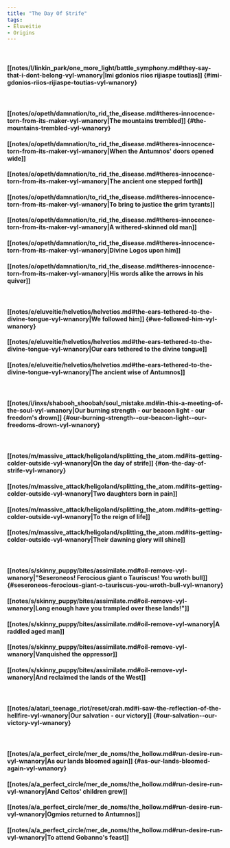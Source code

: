 ```yaml
---
title: "The Day Of Strife"
tags:
- Eluveitie
- Origins
---
```

&nbsp;
#### [[notes/l/linkin_park/one_more_light/battle_symphony.md#they-say-that-i-dont-belong-vyl-wnanory|Imi gdonios riios rijiaspe toutias]] {#imi-gdonios-riios-rijiaspe-toutias-vyl-wnanory}
&nbsp;
#### [[notes/o/opeth/damnation/to_rid_the_disease.md#theres-innocence-torn-from-its-maker-vyl-wnanory|The mountains trembled]] {#the-mountains-trembled-vyl-wnanory}
#### [[notes/o/opeth/damnation/to_rid_the_disease.md#theres-innocence-torn-from-its-maker-vyl-wnanory|When the Antumnos' doors opened wide]]
#### [[notes/o/opeth/damnation/to_rid_the_disease.md#theres-innocence-torn-from-its-maker-vyl-wnanory|The ancient one stepped forth]]
#### [[notes/o/opeth/damnation/to_rid_the_disease.md#theres-innocence-torn-from-its-maker-vyl-wnanory|To bring to justice the grim tyrants]]
#### [[notes/o/opeth/damnation/to_rid_the_disease.md#theres-innocence-torn-from-its-maker-vyl-wnanory|A withered-skinned old man]]
#### [[notes/o/opeth/damnation/to_rid_the_disease.md#theres-innocence-torn-from-its-maker-vyl-wnanory|Divine Logos upon him]]
#### [[notes/o/opeth/damnation/to_rid_the_disease.md#theres-innocence-torn-from-its-maker-vyl-wnanory|His words alike the arrows in his quiver]]
&nbsp;
#### [[notes/e/eluveitie/helvetios/helvetios.md#the-ears-tethered-to-the-divine-tongue-vyl-wnanory|We followed him]] {#we-followed-him-vyl-wnanory}
#### [[notes/e/eluveitie/helvetios/helvetios.md#the-ears-tethered-to-the-divine-tongue-vyl-wnanory|Our ears tethered to the divine tongue]]
#### [[notes/e/eluveitie/helvetios/helvetios.md#the-ears-tethered-to-the-divine-tongue-vyl-wnanory|The ancient wise of Antumnos]]
&nbsp;
#### [[notes/i/inxs/shabooh_shoobah/soul_mistake.md#in-this-a-meeting-of-the-soul-vyl-wnanory|Our burning strength - our beacon light - our freedom's drown]] {#our-burning-strength--our-beacon-light--our-freedoms-drown-vyl-wnanory}
&nbsp;
#### [[notes/m/massive_attack/heligoland/splitting_the_atom.md#its-getting-colder-outside-vyl-wnanory|On the day of strife]] {#on-the-day-of-strife-vyl-wnanory}
#### [[notes/m/massive_attack/heligoland/splitting_the_atom.md#its-getting-colder-outside-vyl-wnanory|Two daughters born in pain]]
#### [[notes/m/massive_attack/heligoland/splitting_the_atom.md#its-getting-colder-outside-vyl-wnanory|To the reign of life]]
#### [[notes/m/massive_attack/heligoland/splitting_the_atom.md#its-getting-colder-outside-vyl-wnanory|Their dawning glory will shine]]
&nbsp;
#### [[notes/s/skinny_puppy/bites/assimilate.md#oil-remove-vyl-wnanory|"Seseroneos! Ferocious giant o Tauriscus! You wroth bull]] {#seseroneos-ferocious-giant-o-tauriscus-you-wroth-bull-vyl-wnanory}
#### [[notes/s/skinny_puppy/bites/assimilate.md#oil-remove-vyl-wnanory|Long enough have you trampled over these lands!"]]
#### [[notes/s/skinny_puppy/bites/assimilate.md#oil-remove-vyl-wnanory|A raddled aged man]]
#### [[notes/s/skinny_puppy/bites/assimilate.md#oil-remove-vyl-wnanory|Vanquished the oppressor]]
#### [[notes/s/skinny_puppy/bites/assimilate.md#oil-remove-vyl-wnanory|And reclaimed the lands of the West]]
&nbsp;
#### [[notes/a/atari_teenage_riot/reset/crah.md#i-saw-the-reflection-of-the-hellfire-vyl-wnanory|Our salvation - our victory]] {#our-salvation--our-victory-vyl-wnanory}
&nbsp;
#### [[notes/a/a_perfect_circle/mer_de_noms/the_hollow.md#run-desire-run-vyl-wnanory|As our lands bloomed again]] {#as-our-lands-bloomed-again-vyl-wnanory}
#### [[notes/a/a_perfect_circle/mer_de_noms/the_hollow.md#run-desire-run-vyl-wnanory|And Celtos' children grew]]
#### [[notes/a/a_perfect_circle/mer_de_noms/the_hollow.md#run-desire-run-vyl-wnanory|Ogmios returned to Antumnos]]
#### [[notes/a/a_perfect_circle/mer_de_noms/the_hollow.md#run-desire-run-vyl-wnanory|To attend Gobanno's feast]]

